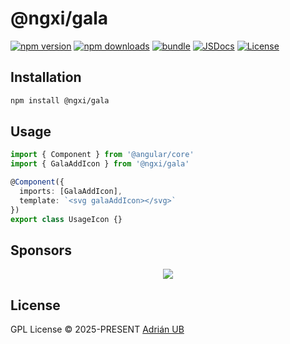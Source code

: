 # @ngxi/gala

[![npm version][npm-version-src]][npm-version-href]
[![npm downloads][npm-downloads-src]][npm-downloads-href]
[![bundle][bundle-src]][bundle-href]
[![JSDocs][jsdocs-src]][jsdocs-href]
[![License][license-src]][license-href]

## Installation

```sh
npm install @ngxi/gala
```

## Usage

```ts
import { Component } from '@angular/core'
import { GalaAddIcon } from '@ngxi/gala'

@Component({
  imports: [GalaAddIcon],
  template: `<svg galaAddIcon></svg>`
})
export class UsageIcon {}
```

## Sponsors

<p align="center">
  <a href="https://cdn.jsdelivr.net/gh/adrian-ub/static/sponsors.svg">
    <img src='https://cdn.jsdelivr.net/gh/adrian-ub/static/sponsors.svg'/>
  </a>
</p>

## License

GPL License © 2025-PRESENT [Adrián UB](https://github.com/adrian-ub)

<!-- Badges -->

[npm-version-src]: https://img.shields.io/npm/v/@ngxi/gala?style=flat&colorA=080f12&colorB=1fa669
[npm-version-href]: https://npmjs.com/package/@ngxi/gala
[npm-downloads-src]: https://img.shields.io/npm/dm/@ngxi/gala?style=flat&colorA=080f12&colorB=1fa669
[npm-downloads-href]: https://npmjs.com/package/@ngxi/gala
[bundle-src]: https://img.shields.io/bundlephobia/minzip/@ngxi/gala?style=flat&colorA=080f12&colorB=1fa669&label=minzip
[bundle-href]: https://bundlephobia.com/result?p=@ngxi/gala
[license-src]: https://img.shields.io/npm/l/@ngxi/gala?style=flat&colorA=080f12&colorB=1fa669
[license-href]: https://github.com/adrian-ub/ngxi/blob/main/LICENSE
[jsdocs-src]: https://img.shields.io/badge/jsdocs-reference-080f12?style=flat&colorA=080f12&colorB=1fa669
[jsdocs-href]: https://www.jsdocs.io/package/@ngxi/gala
